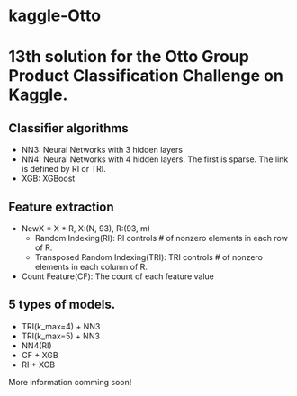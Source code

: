 # kaggle-Otto
# 13th solution for the Otto Group Product Classification Challenge on Kaggle.  

## Classifier algorithms 
* NN3: Neural Networks with 3 hidden layers  
* NN4: Neural Networks with 4 hidden layers. The first is sparse. The link is defined by RI or TRI.
* XGB: XGBoost

## Feature extraction  
* NewX = X * R,  X:(N, 93), R:(93, m)  
    * Random Indexing(RI): RI controls # of nonzero elements in each row of R.  
    * Transposed Random Indexing(TRI): TRI controls # of nonzero elements in each column of R.  
* Count Feature(CF): The count of each feature value  

## 5 types of models.  
* TRI(k_max=4) + NN3  
* TRI(k_max=5) + NN3  
* NN4(RI)  
* CF + XGB  
* RI + XGB

More information comming soon!
